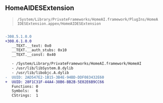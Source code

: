 ## HomeAIDESExtension

> `/System/Library/PrivateFrameworks/HomeAI.framework/PlugIns/HomeAIDESExtension.appex/HomeAIDESExtension`

```diff

-308.5.1.0.0
+308.6.1.0.0
   __TEXT.__text: 0x0
   __TEXT.__auth_stubs: 0x10
   __TEXT.__const: 0x40

   - /System/Library/PrivateFrameworks/HomeAI.framework/HomeAI
   - /usr/lib/libSystem.B.dylib
   - /usr/lib/libobjc.A.dylib
-  UUID: 2AD547E2-1B15-3B4E-94BD-DDF083432E60
+  UUID: 28F1C31F-44A4-38B6-BB2B-5E02E6B9CC66
   Functions: 0
   Symbols:   6
   CStrings:  1

```
